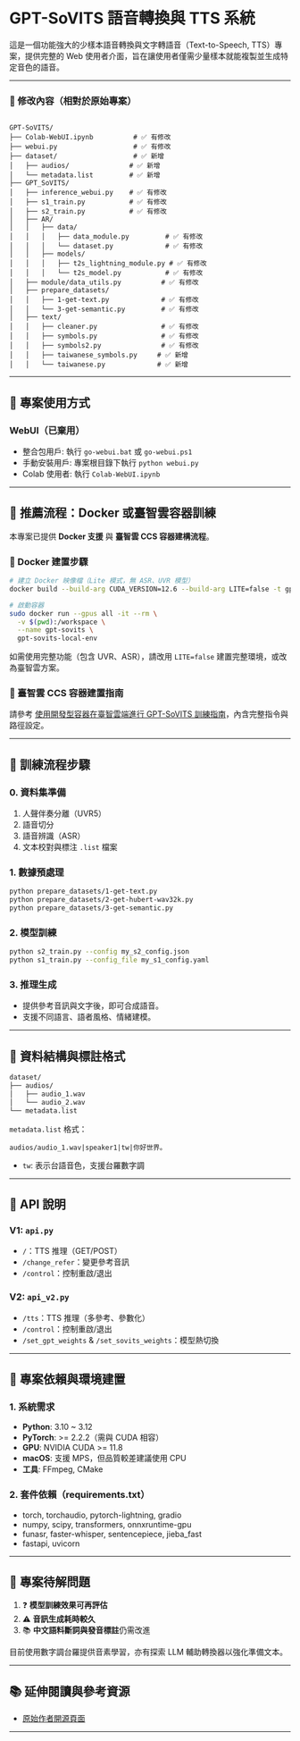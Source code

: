 
# GPT-SoVITS 語音轉換與 TTS 系統

這是一個功能強大的少樣本語音轉換與文字轉語音（Text-to-Speech, TTS）專案，提供完整的 Web 使用者介面，旨在讓使用者僅需少量樣本就能複製並生成特定音色的語音。

---

### 🔧 修改內容（相對於原始專案）

```

GPT-SoVITS/
├── Colab-WebUI.ipynb          # ✅ 有修改
├── webui.py                   # ✅ 有修改
├── dataset/                   # ✅ 新增
│   ├── audios/               # ✅ 新增
│   └── metadata.list         # ✅ 新增
├── GPT_SoVITS/
│   ├── inference_webui.py    # ✅ 有修改
│   ├── s1_train.py           # ✅ 有修改
│   ├── s2_train.py           # ✅ 有修改
│   ├── AR/
│   │   ├── data/
│   │   │   ├── data_module.py         # ✅ 有修改
│   │   │   └── dataset.py             # ✅ 有修改
│   │   ├── models/
│   │   │   ├── t2s_lightning_module.py # ✅ 有修改
│   │   │   └── t2s_model.py           # ✅ 有修改
│   ├── module/data_utils.py          # ✅ 有修改
│   ├── prepare_datasets/
│   │   ├── 1-get-text.py             # ✅ 有修改
│   │   └── 3-get-semantic.py         # ✅ 有修改
│   ├── text/
│   │   ├── cleaner.py                # ✅ 有修改
│   │   ├── symbols.py                # ✅ 有修改
│   │   ├── symbols2.py               # ✅ 有修改
│   │   ├── taiwanese_symbols.py     # ✅ 新增
│   │   └── taiwanese.py             # ✅ 新增

```

---

## 🚀 專案使用方式

### WebUI（已棄用）
- 整合包用戶: 執行 `go-webui.bat` 或 `go-webui.ps1`
- 手動安裝用戶: 專案根目錄下執行 `python webui.py`
- Colab 使用者: 執行 `Colab-WebUI.ipynb`

---

## 🧪 推薦流程：Docker 或臺智雲容器訓練

本專案已提供 **Docker 支援** 與 **臺智雲 CCS 容器建構流程**。

### 📌 Docker 建置步驟

```bash
# 建立 Docker 映像檔（Lite 模式，無 ASR、UVR 模型）
docker build --build-arg CUDA_VERSION=12.6 --build-arg LITE=false -t gpt-sovits-local-env .

# 啟動容器
sudo docker run --gpus all -it --rm \
  -v $(pwd):/workspace \
  --name gpt-sovits \
  gpt-sovits-local-env
```

如需使用完整功能（包含 UVR、ASR），請改用 `LITE=false` 建置完整環境，或改為臺智雲方案。

### 📌 臺智雲 CCS 容器建置指南

請參考 [使用開發型容器在臺智雲端進行 GPT-SoVITS 訓練指南](TWCC.md)，內含完整指令與路徑設定。

---

## 🔧 訓練流程步驟

### 0. 資料集準備

1. 人聲伴奏分離（UVR5）
2. 語音切分
3. 語音辨識（ASR）
4. 文本校對與標注 `.list` 檔案

### 1. 數據預處理

```bash
python prepare_datasets/1-get-text.py
python prepare_datasets/2-get-hubert-wav32k.py
python prepare_datasets/3-get-semantic.py
```

### 2. 模型訓練

```bash
python s2_train.py --config my_s2_config.json
python s1_train.py --config_file my_s1_config.yaml
```

### 3. 推理生成

* 提供參考音訊與文字後，即可合成語音。
* 支援不同語言、語者風格、情緒建模。

---

## 📁 資料結構與標註格式

```bash
dataset/
├── audios/
│   ├── audio_1.wav
│   └── audio_2.wav
└── metadata.list
```

`metadata.list` 格式：

```
audios/audio_1.wav|speaker1|tw|你好世界。
```

* `tw`: 表示台語音色，支援台羅數字調

---

## 🔌 API 說明

### V1: `api.py`

* `/`：TTS 推理（GET/POST）
* `/change_refer`：變更參考音訊
* `/control`：控制重啟/退出

### V2: `api_v2.py`

* `/tts`：TTS 推理（多參考、參數化）
* `/control`：控制重啟/退出
* `/set_gpt_weights` & `/set_sovits_weights`：模型熱切換

---

## 🧱 專案依賴與環境建置

### 1. 系統需求

* **Python**: 3.10 \~ 3.12
* **PyTorch**: >= 2.2.2（需與 CUDA 相容）
* **GPU**: NVIDIA CUDA >= 11.8
* **macOS**: 支援 MPS，但品質較差建議使用 CPU
* **工具**: FFmpeg, CMake

### 2. 套件依賴（requirements.txt）

* torch, torchaudio, pytorch-lightning, gradio
* numpy, scipy, transformers, onnxruntime-gpu
* funasr, faster-whisper, sentencepiece, jieba\_fast
* fastapi, uvicorn

---

## 🧩 專案待解問題

1. ❓ **模型訓練效果可再評估**
2. ⚠️ **音訊生成耗時較久**
3. 📚 **中文語料斷詞與發音標註**仍需改進

目前使用數字調台羅提供音素學習，亦有探索 LLM 輔助轉換器以強化準備文本。

---

## 📚 延伸閱讀與參考資源

* [原始作者開源頁面](https://github.com/RVC-Boss/GPT-SoVITS)

---

